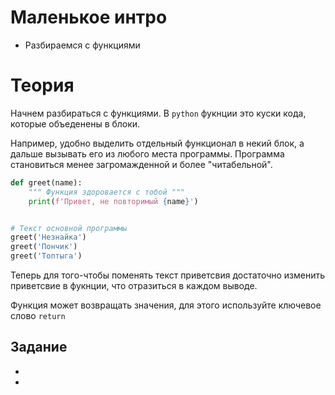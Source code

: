 # Маленькое интро
* Разбираемся с функциями

# Теория
Начнем разбираться с функциями.
В `python` фукнции это куски кода, которые объеденены в блоки. 

Например, удобно выделить отдельный функционал в некий блок, а дальше вызывать его из любого места программы.
Программа становиться менее загромажденной и более "читабельной".

```python
def greet(name):
    """ Функция здоровается с тобой """
    print(f'Привет, не повторимый {name}')


# Текст основной программы
greet('Незнайка')
greet('Пончик')
greet('Топтыга')
```

Теперь для того-чтобы поменять текст приветсвия достаточно изменить приветсвие в фукнции, что отразиться в каждом выводе.

Функция может возвращать значения, для этого используйте ключевое слово `return`





## Задание 
* 
* 
